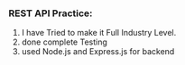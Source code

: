 ### REST API Practice:

1. I have Tried to make it Full Industry Level.
2. done complete Testing
3. used Node.js and Express.js for backend

